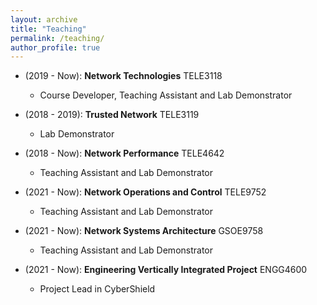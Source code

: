 ```yaml
---
layout: archive
title: "Teaching"
permalink: /teaching/
author_profile: true
---
```


<!-- {% include base_path %}

{% for post in site.teaching reversed %}
  {% include archive-single.html %}
{% endfor %} -->

* (2019 - Now): **Network Technologies** TELE3118
  * Course Developer, Teaching Assistant and Lab Demonstrator

* (2018 - 2019): **Trusted Network** TELE3119
  * Lab Demonstrator

* (2018 - Now): **Network Performance** TELE4642
  * Teaching Assistant and Lab Demonstrator

* (2021 - Now): **Network Operations and Control** TELE9752
  * Teaching Assistant and Lab Demonstrator

* (2021 - Now): **Network Systems Architecture** GSOE9758
  * Teaching Assistant and Lab Demonstrator

* (2021 - Now): **Engineering Vertically Integrated Project** ENGG4600
  * Project Lead in CyberShield